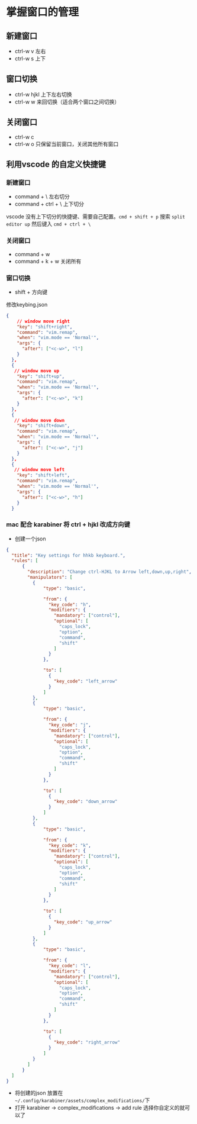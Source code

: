 # 掌握窗口的管理

## 新建窗口
- ctrl-w v 左右
- ctrl-w s 上下

## 窗口切换
- ctrl-w hjkl 上下左右切换
- ctrl-w w 来回切换（适合两个窗口之间切换）
  
## 关闭窗口
- ctrl-w c
- ctrl-w o 只保留当前窗口，关闭其他所有窗口

## 利用vscode 的自定义快捷键

### 新建窗口
- command + \ 左右切分
- command + ctrl + \ 上下切分

vscode 没有上下切分的快捷键、需要自己配置。`cmd + shift + p` 搜索 `split editor up` 然后键入 `cmd + ctrl + \`

### 关闭窗口
- command + w
- command + k + w 关闭所有

### 窗口切换
- shift + 方向键

修改keybing.json

```json
{
    // window move right 
    "key": "shift+right",
    "command": "vim.remap",
    "when": "vim.mode == 'Normal'",
    "args": {
      "after": ["<c-w>", "l"]
    }
  },
  {
   // window move up 
    "key": "shift+up",
    "command": "vim.remap",
    "when": "vim.mode == 'Normal'",
    "args": {
      "after": ["<c-w>", "k"]
    }
  },
  {
   // window move down 
    "key": "shift+down",
    "command": "vim.remap",
    "when": "vim.mode == 'Normal'",
    "args": {
      "after": ["<c-w>", "j"]
    }
  },
  {
   // window move left 
    "key": "shift+left",
    "command": "vim.remap",
    "when": "vim.mode == 'Normal'",
    "args": {
      "after": ["<c-w>", "h"]
    }
  }
```
### mac 配合 karabiner 将 ctrl + hjkl 改成方向键

- 创建一个json
```json
{
  "title": "Key settings for hhkb keyboard.",
  "rules": [
      {
        "description": "Change ctrl-HJKL to Arrow left,down,up,right",
        "manipulators": [
          {
              "type": "basic",

              "from": {
                "key_code": "h",
                "modifiers": {
                  "mandatory": ["control"],
                  "optional": [
                    "caps_lock",
                    "option",
                    "command",
                    "shift"
                  ]
                }
              },

              "to": [
                {
                  "key_code": "left_arrow"
                }
              ]
          },
          {
              "type": "basic",

              "from": {
                "key_code": "j",
                "modifiers": {
                  "mandatory": ["control"],
                  "optional": [
                    "caps_lock",
                    "option",
                    "command",
                    "shift"
                  ]
                }
              },

              "to": [
                {
                  "key_code": "down_arrow"
                }
              ]
          },
          {
              "type": "basic",

              "from": {
                "key_code": "k",
                "modifiers": {
                  "mandatory": ["control"],
                  "optional": [
                    "caps_lock",
                    "option",
                    "command",
                    "shift"
                  ]
                }
              },

              "to": [
                {
                  "key_code": "up_arrow"
                }
              ]
          },
          {
              "type": "basic",

              "from": {
                "key_code": "l",
                "modifiers": {
                  "mandatory": ["control"],
                  "optional": [
                    "caps_lock",
                    "option",
                    "command",
                    "shift"
                  ]
                }
              },

              "to": [
                {
                  "key_code": "right_arrow"
                }
              ]
          }
        ]
      }
  ]
}
```
- 将创建的json 放置在 `~/.config/karabiner/assets/complex_modifications/`下
- 打开 karabiner -> complex_modifications -> add rule 选择你自定义的就可以了

